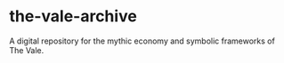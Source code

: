 # the-vale-archive
A digital repository for the mythic economy and symbolic frameworks of The Vale.
